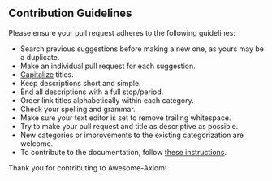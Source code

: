 ## Contribution Guidelines

Please ensure your pull request adheres to the following guidelines:

- Search previous suggestions before making a new one, as yours may be a duplicate.
- Make an individual pull request for each suggestion.
- [Capitalize](https://grammar.yourdictionary.com/capitalization/rules-for-capitalization-in-titles.html) titles.
- Keep descriptions short and simple.
- End all descriptions with a full stop/period.
- Order link titles alphabetically within each category.
- Check your spelling and grammar.
- Make sure your text editor is set to remove trailing whitespace.
- Try to make your pull request and title as descriptive as possible.
- New categories or improvements to the existing categorization are welcome.
- To contribute to the documentation, follow [these instructions](https://github.com/axiomhq/awesome-axiom/blob/main/contributing-to-docs.md).


Thank you for contributing to Awesome-Axiom!
